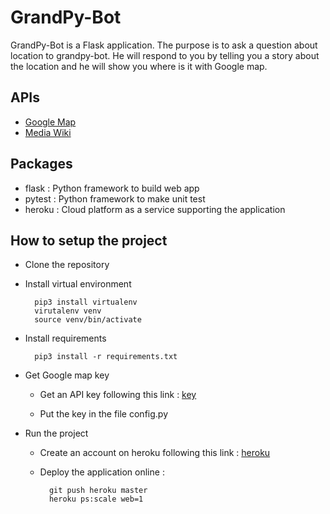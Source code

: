 # GrandPy-Bot
GrandPy-Bot is a Flask application. The purpose is to ask a question 
about location to grandpy-bot. He will respond to you by telling 
you a story about the location and he will show you where is it 
with Google map.

## APIs 
* [Google Map](https://developers.google.com/maps/documentation)
* [Media Wiki](https://www.mediawiki.org/wiki/API:Main_page)

## Packages

* flask : Python framework to build web app
* pytest : Python framework to make unit test
* heroku : Cloud platform as a service supporting the application

## How to setup the project
* Clone the repository 
* Install virtual environment

        pip3 install virtualenv
        virutalenv venv
        source venv/bin/activate
* Install requirements

        pip3 install -r requirements.txt

* Get Google map key
    
    - Get an API key following this link : [key](https://developers.google.com/maps/documentation/javascript/get-api-key)
    
    - Put the key in the file config.py
* Run the project
    
    - Create an account on heroku following this link : [heroku](https://id.heroku.com/login)
    
    - Deploy the application online :
        
            git push heroku master
            heroku ps:scale web=1